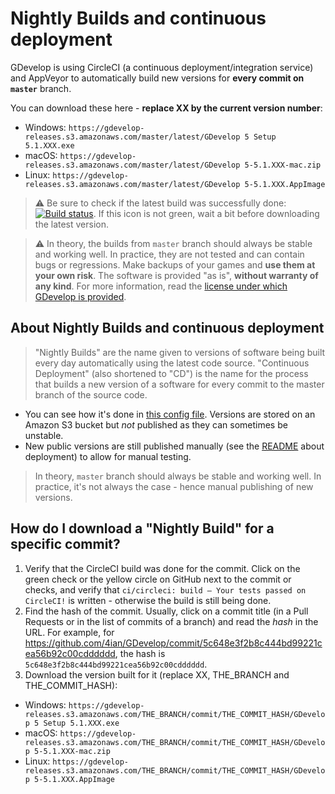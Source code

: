 # Nightly Builds and continuous deployment

GDevelop is using CircleCI (a continuous deployment/integration service) and AppVeyor to automatically build new versions for **every commit on `master`** branch.

You can download these here - **replace XX by the current version number**:

- Windows: `https://gdevelop-releases.s3.amazonaws.com/master/latest/GDevelop 5 Setup 5.1.XXX.exe`
- macOS: `https://gdevelop-releases.s3.amazonaws.com/master/latest/GDevelop 5-5.1.XXX-mac.zip`
- Linux: `https://gdevelop-releases.s3.amazonaws.com/master/latest/GDevelop 5-5.1.XXX.AppImage`

> ⚠️ Be sure to check if the latest build was successfully done: [![Build status](https://circleci.com/gh/4ian/GDevelop.svg?style=shield)](https://app.circleci.com/pipelines/github/4ian/GDevelop). If this icon is not green, wait a bit before downloading the latest version.

> ⚠️ In theory, the builds from `master` branch should always be stable and working well. In practice, they are not tested and can contain bugs or regressions. Make backups of your games and **use them at your own risk**. The software is provided "as is", **without warranty of any kind**. For more information, read the [license under which GDevelop is provided](https://github.com/4ian/GDevelop/blob/master/license.txt).

## About Nightly Builds and continuous deployment

> "Nightly Builds" are the name given to versions of software being built every day automatically using the latest code source. "Continuous Deployment" (also shortened to "CD") is the name for the process that builds a new version of a software for every commit to the master branch of the source code.

- You can see how it's done in [this config file](https://github.com/4ian/GDevelop/blob/master/.circleci/config.yml). Versions are stored on an Amazon S3 bucket but _not_ published as they can sometimes be unstable.
- New public versions are still published manually (see the [README](../README.md) about deployment) to allow for manual testing.

> In theory, `master` branch should always be stable and working well. In practice, it's not always the case - hence manual publishing of new versions.

## How do I download a "Nightly Build" for a specific commit?

1. Verify that the CircleCI build was done for the commit. Click on the green check or the yellow circle on GitHub next to the commit or checks, and verify that `ci/circleci: build — Your tests passed on CircleCI!` is written - otherwise the build is still being done.
2. Find the hash of the commit. Usually, click on a commit title (in a Pull Requests or in the list of commits of a branch) and read the _hash_ in the URL. For example, for https://github.com/4ian/GDevelop/commit/5c648e3f2b8c444bd99221cea56b92c00cdddddd, the hash is `5c648e3f2b8c444bd99221cea56b92c00cdddddd`.
3. Download the version built for it (replace XX, THE_BRANCH and THE_COMMIT_HASH):

- Windows: `https://gdevelop-releases.s3.amazonaws.com/THE_BRANCH/commit/THE_COMMIT_HASH/GDevelop 5 Setup 5.1.XXX.exe`
- macOS: `https://gdevelop-releases.s3.amazonaws.com/THE_BRANCH/commit/THE_COMMIT_HASH/GDevelop 5-5.1.XXX-mac.zip`
- Linux: `https://gdevelop-releases.s3.amazonaws.com/THE_BRANCH/commit/THE_COMMIT_HASH/GDevelop 5-5.1.XXX.AppImage`
